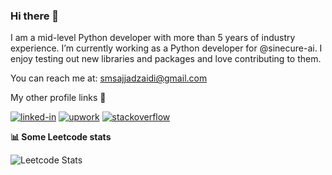 ### Hi there 👋

I am a mid-level Python developer with more than 5 years of industry experience. I’m currently working as a Python developer for @sinecure-ai. I enjoy testing out new libraries and packages and love contributing to them.

You can reach me at: smsajjadzaidi@gmail.com

My other profile links :link:

[![linked-in](https://img.shields.io/badge/Linked_In-0077B5?style=for-the-badge&logo=LinkedIn&logoColor=white)](https://www.linkedin.com/in/smsajjad-zaidi/)
[![upwork](https://img.shields.io/badge/Upwork-6FDA44?style=for-the-badge&logo=Upwork&logoColor=white)](https://www.upwork.com/freelancers/~019bfa312e5b78262a)
[![stackoverflow](https://img.shields.io/badge/stack%20overflow-FE7A16?logo=stack-overflow&logoColor=white&style=for-the-badge)](https://stackoverflow.com/users/11483296/sajjad-zaidi)

<b>📊 Some Leetcode stats </b>


 ![Leetcode Stats](https://leetcard.jacoblin.cool/sajjadzaidi/?ext=activity?theme=nord)

<!--
**smsajjadzaidi/smsajjadzaidi** is a ✨ _special_ ✨ repository because its `README.md` (this file) appears on your GitHub profile.

Here are some ideas to get you started:

- 🔭 I’m currently working on ...
- 🌱 I’m currently learning ...
- 👯 I’m looking to collaborate on ...
- 🤔 I’m looking for help with ...
- 💬 Ask me about ...
- 📫 How to reach me: ...
- 😄 Pronouns: ...
- ⚡ Fun fact: ...
-->
